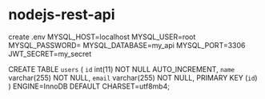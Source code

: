 # nodejs-rest-api
create .env
MYSQL_HOST=localhost
MYSQL_USER=root
MYSQL_PASSWORD=
MYSQL_DATABASE=my_api
MYSQL_PORT=3306
JWT_SECRET=my_secret


CREATE TABLE `users` (
  `id` int(11) NOT NULL AUTO_INCREMENT,
  `name` varchar(255) NOT NULL,
  `email` varchar(255) NOT NULL,
  PRIMARY KEY (`id`)
) ENGINE=InnoDB DEFAULT CHARSET=utf8mb4;